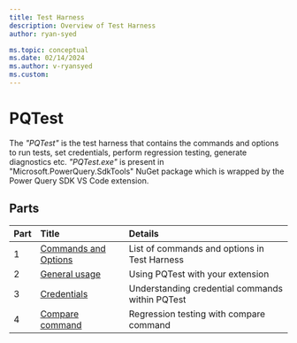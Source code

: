 ```yaml
---
title: Test Harness
description: Overview of Test Harness
author: ryan-syed

ms.topic: conceptual
ms.date: 02/14/2024
ms.author: v-ryansyed
ms.custom:
---
```


# PQTest

The *"PQTest"* is the test harness that contains the commands and options to run tests, set credentials, perform regression testing, generate diagnostics etc. *"PQTest.exe"* is present in "Microsoft.PowerQuery.SdkTools" NuGet package which is wrapped by the Power Query SDK VS Code extension.

## Parts

|Part|Title                                                   |Details                                                    |
|----|:--------------------------------------------------------|:---------------------------------------------------------|
|1   |[Commands and Options](pqtest-commands-and-options.md)   | List of commands and options in Test Harness             |
|2   |[General usage](pqtest-general-usage.md)                 | Using PQTest with your extension                         |
|3   |[Credentials](pqtest-credentials.md)                     | Understanding credential commands within PQTest          |
|4   |[Compare command](pqtest-compare.md)                     | Regression testing with compare command                  |
